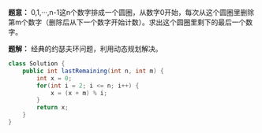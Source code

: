 **题意：** 0,1,···,n-1这n个数字排成一个圆圈，从数字0开始，每次从这个圆圈里删除第m个数字（删除后从下一个数字开始计数）。求出这个圆圈里剩下的最后一个数字。


**题解：** 经典的约瑟夫环问题，利用动态规划解决。

```java
class Solution {
    public int lastRemaining(int n, int m) {
        int x = 0;
        for(int i = 2; i <= n; i++) {
            x = (x + m) % i;
        }
        return x;
    }
}
```